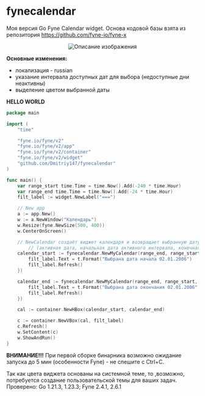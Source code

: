 # fynecalendar 

Моя версия Go Fyne Calendar widget. 
Основа кодовой базы взята из репозитория
https://github.com/fyne-io/fyne-x

<div align="center">
  <img src="https://github.com/user-attachments/assets/9ce5fa21-3350-4c87-a8dc-90a36e56c462" alt="Описание изображения">
</div>

**Основные изменения:**
- локализация - russian
- указание интервала доступных дат для выбора (недоступные дни неактивны)
- выделение цветом выбранной даты


**HELLO WORLD**
```go
package main

import (
	"time"

	"fyne.io/fyne/v2"
	"fyne.io/fyne/v2/app"
	"fyne.io/fyne/v2/container"
	"fyne.io/fyne/v2/widget"
	"github.com/Dmitriy147/fynecalendar"
)

func main() {
	var range_start time.Time = time.Now().Add(-240 * time.Hour)
	var range_end time.Time = time.Now().Add(-24 * time.Hour)
	filt_label := widget.NewLabel("===")

	// New app
	a := app.New()
	w := a.NewWindow("Календарь")
	w.Resize(fyne.NewSize(500, 400))
	w.CenterOnScreen()

	// NewCalendar создаёт виджет календаря и возвращает выбранную дату
        // (активная дата, начальная дата активного интервала, конечная дата активного интервала)
	calendar_start := fynecalendar.NewMyCalendar(range_end, range_start, range_end, func(t time.Time) {
		filt_label.Text = t.Format("Выбрана дата начала 02.01.2006")
		filt_label.Refresh()
	})

	calendar_end := fynecalendar.NewMyCalendar(range_end, range_start, range_end, func(t time.Time) {
		filt_label.Text = t.Format("Выбрана дата окончания 02.01.2006")
		filt_label.Refresh()
	})

	cal := container.NewHBox(calendar_start, calendar_end)

	c := container.NewVBox(cal, filt_label)
	c.Refresh()
	w.SetContent(c)
	w.ShowAndRun()
}
```

**ВНИМАНИЕ!!!** При первой сборке бинарника возможно ожидание запуска до 5 мин (особенности Fyne) - не спешите с Ctrl+C.

Так как цвета виджета основаны на системной теме, то ,возможно, потребуется создание пользовательской темы для ваших задач.
Проверено: Go 1.21.3, 1.23.3; Fyne 2.4.1, 2.6.1
